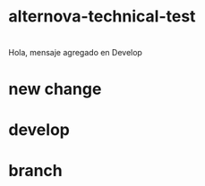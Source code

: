 # alternova-technical-test
#
#
#
#
#
#
#
#
#
#
#
#
#
Hola, mensaje agregado en Develop
#
#
#
# new change
# develop
# branch
